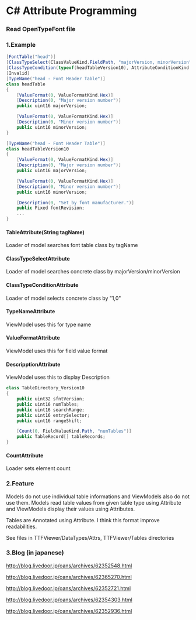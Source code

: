 # C# Attribute Programming

### Read OpenTypeFont file

### 1.Example
~~~cS
[FontTable("head")]
[ClassTypeSelect(ClassValueKind.FieldPath, "majorVersion, minorVersion", null)]
[ClassTypeCondition(typeof(headTableVersion10), AttributeConditionKind.Equal, ClassValueKind.Unsigned, "0x0001, 0x0000")]
[Invalid]
[TypeName("head - Font Header Table")]
class headTable
{
    [ValueFormat(0, ValueFormatKind.Hex)]
    [Description(0, "Major version number")]
    public uint16 majorVersion;

    [ValueFormat(0, ValueFormatKind.Hex)]
    [Description(0, "Minor version number")]
    public uint16 minorVersion;
}

[TypeName("head - Font Header Table")]
class headTableVersion10
{
    [ValueFormat(0, ValueFormatKind.Hex)]
    [Description(0, "Major version number")]
    public uint16 majorVersion;

    [ValueFormat(0, ValueFormatKind.Hex)]
    [Description(0, "Minor version number")]
    public uint16 minorVersion;

    [Description(0, "Set by font manufacturer.")]
    public Fixed fontRevision;
    ...
}
~~~
#### TableAttribute(String tagName)
Loader of model searches font table class by tagName

#### ClassTypeSelectAttribute
Loader of model searches concrete class by majorVersion/minorVersion

#### ClassTypeConditionAttribute
Loader of model selects concrete class by "1,0"

#### TypeNameAttribute
ViewModel uses this  for type name

#### ValueFormatAttribute
ViewModel uses this for field value format

#### DescripptionAttribute
ViewModel uses this to display Description
~~~cs
class TableDirectory_Version10
{
    public uint32 sfntVersion;  
    public uint16 numTables;
    public uint16 searchRange;
    public uint16 entrySelector;
    public uint16 rangeShift;

    [Count(0, FieldValueKind.Path, "numTables")]
    public TableRecord[] tableRecords;
}
~~~
#### CountAttribute
Loader sets element count

### 2.Feature
 Models do not use individual table informations and ViewModels also do not use them.  Models read table values from given table type using Attribute and ViewModels display their values using Attributes.

 Tables are Annotated using Attribute. I think this format improve readabilities.

See files in TTFViewer/DataTypes/Attrs, TTFViewer/Tables directories

### 3.Blog (in japanese)
http://blog.livedoor.jp/oans/archives/62352548.html

http://blog.livedoor.jp/oans/archives/62365270.html

http://blog.livedoor.jp/oans/archives/62352721.html

http://blog.livedoor.jp/oans/archives/62354303.html

http://blog.livedoor.jp/oans/archives/62352936.html

